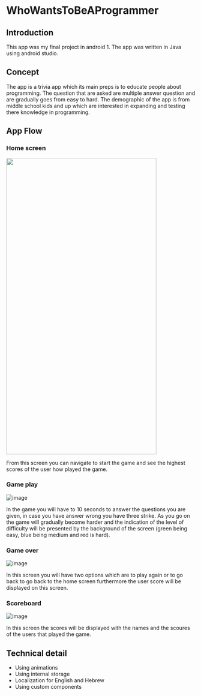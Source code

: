 # WhoWantsToBeAProgrammer
## Introduction 

This app was my final project in android 1. The app was written in Java using android studio.

## Concept

The app is a trivia app which its main preps is to educate people about programming.
The question that are asked are multiple answer question and are gradually goes from easy to hard.
The demographic of the app is from middle school kids and up which are interested in expanding and testing there knowledge in programming.

## App Flow

### Home screen 
<img src="https://saar-skittel.netlify.app/images/trivia/home.jpg" width="400" height="790">

 
From this screen you can navigate to start the game and see the highest scores of the user how played the game.

### Game play
![image](https://saar-skittel.netlify.app/images/trivia/levels.jpg)
 
In the game you will have to 10 seconds to answer the questions you are given, in case you have answer wrong you have three strike. As you go on the game will gradually become harder and the indication of the level of difficulty will be presented by the background of the screen (green being easy, blue being medium and red is hard).

### Game over
![image](https://saar-skittel.netlify.app/images/trivia/game_over.jpg)
 

In this screen you will have two options which are to play again or to go back to go back to the home screen furthermore the user score will be displayed on this screen.


### Scoreboard
![image](https://saar-skittel.netlify.app/images/trivia/score.jpg)
 

In this screen the scores will be displayed with the names and the scoures of the users that played the game.


## Technical detail

*	Using animations
*	Using internal storage
*	Localization for English and Hebrew
*	Using custom components

